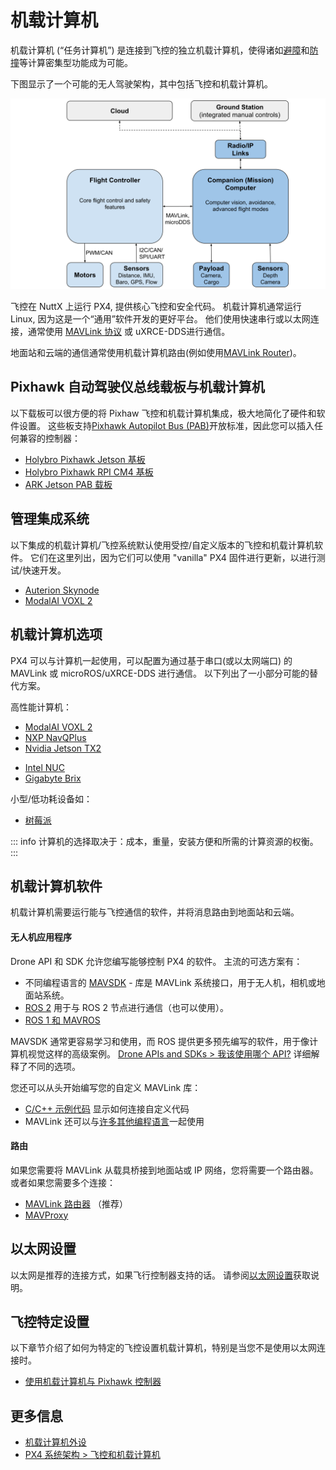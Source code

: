 # 机载计算机

机载计算机 (“任务计算机”) 是连接到飞控的独立机载计算机，使得诸如[避障](../computer_vision/obstacle_avoidance.md)和[防撞](../computer_vision/collision_prevention.md)等计算密集型功能成为可能。

下图显示了一个可能的无人驾驶架构，其中包括飞控和机载计算机。

![PX4 架构 - 飞控 + 机载计算机](../../assets/diagrams/px4_companion_computer_simple.svg)

<!-- source for drawing: https://docs.google.com/drawings/d/1ZDSyj5djKCEbabgx8K4ESdTeEUizgEt8spUWrMGbHUE/edit?usp=sharing -->

飞控在 NuttX 上运行 PX4, 提供核心飞控和安全代码。 机载计算机通常运行 Linux, 因为这是一个“通用”软件开发的更好平台。 他们使用快速串行或以太网连接，通常使用 [MAVLink 协议](https://mavlink.io/en/) 或 uXRCE-DDS进行通信。

地面站和云端的通信通常使用机载计算机路由(例如使用[MAVLink Router](https://github.com/mavlink-router/mavlink-router))。

## Pixhawk 自动驾驶仪总线载板与机载计算机

以下载板可以很方便的将 Pixhaw 飞控和机载计算机集成，极大地简化了硬件和软件设置。 这些板支持[Pixhawk Autopilot Bus (PAB)](../flight_controller/pixhawk_autopilot_bus.md)开放标准，因此您可以插入任何兼容的控制器：

- [Holybro Pixhawk Jetson 基板](https://holybro.com/products/pixhawk-jetson-baseboard)
- [Holybro Pixhawk RPI CM4 基板](../companion_computer/holybro_pixhawk_rpi_cm4_baseboard.md)
- [ARK Jetson PAB 载板](https://arkelectron.gitbook.io/ark-documentation/flight-controllers/ark-jetson-pab-carrier)

## 管理集成系统

以下集成的机载计算机/飞控系统默认使用受控/自定义版本的飞控和机载计算机软件。 它们在这里列出，因为它们可以使用 "vanilla" PX4 固件进行更新，以进行测试/快速开发。

- [Auterion Skynode](../companion_computer/auterion_skynode.md)
- [ModalAI VOXL 2](https://docs.modalai.com/voxl-2/)

## 机载计算机选项

PX4 可以与计算机一起使用，可以配置为通过基于串口(或以太网端口) 的 MAVLink 或 microROS/uXRCE-DDS 进行通信。 以下列出了一小部分可能的替代方案。

高性能计算机：

- [ModalAI VOXL 2](https://docs.modalai.com/voxl2-external-flight-controller/)
- [NXP NavQPlus](https://nxp.gitbook.io/navqplus/user-contributed-content/ros2/microdds)
- [Nvidia Jetson TX2](https://developer.nvidia.com/embedded/jetson-tx2)
* [Intel NUC](https://www.intel.com/content/www/us/en/products/details/nuc.html)
* [Gigabyte Brix](https://www.gigabyte.com/Mini-PcBarebone/BRIX)

小型/低功耗设备如：

- [树莓派](../companion_computer/pixhawk_rpi.md)

::: info
计算机的选择取决于：成本，重量，安装方便和所需的计算资源的权衡。
:::

## 机载计算机软件

机载计算机需要运行能与飞控通信的软件，并将消息路由到地面站和云端。

#### 无人机应用程序

Drone API 和 SDK 允许您编写能够控制 PX4 的软件。 主流的可选方案有：

- 不同编程语言的 [MAVSDK](https://mavsdk.mavlink.io/main/en/index.html) - 库是 MAVLink 系统接口，用于无人机，相机或地面站系统。
- [ROS 2](../ros2/index.md) 用于与 ROS 2 节点进行通信（也可以使用）。
- [ROS 1 和 MAVROS](../ros/mavros_installation.md)

MAVSDK 通常更容易学习和使用，而 ROS 提供更多预先编写的软件，用于像计算机视觉这样的高级案例。 [Drone APIs and SDKs > 我该使用哪个 API?](../robotics/index.md#what-api-should-i-use) 详细解释了不同的选项。

您还可以从头开始编写您的自定义 MAVLink 库：

- [C/C++ 示例代码](https://github.com/mavlink/c_uart_interface_example) 显示如何连接自定义代码
- MAVLink 还可以与[许多其他编程语言](https://mavlink.io/en/#mavlink-project-generatorslanguages)一起使用

#### 路由

如果您需要将 MAVLink 从载具桥接到地面站或 IP 网络，您将需要一个路由器。 或者如果您需要多个连接：

- [MAVLink 路由器](https://github.com/intel/mavlink-router) （推荐）
- [MAVProxy](https://ardupilot.org/mavproxy/)

## 以太网设置

以太网是推荐的连接方式，如果飞行控制器支持的话。 请参阅[以太网设置](../advanced_config/ethernet_setup.md)获取说明。

## 飞控特定设置

以下章节介绍了如何为特定的飞控设置机载计算机，特别是当您不是使用以太网连接时。

- [使用机载计算机与 Pixhawk 控制器](../companion_computer/pixhawk_companion.md)

## 更多信息

- [机载计算机外设](../companion_computer/companion_computer_peripherals.md)
- [PX4 系统架构 > 飞控和机载计算机](../concept/px4_systems_architecture.md#fc-and-companion-computer)
